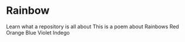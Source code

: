 # Rainbow
Learn what a repository is all about
This is a poem about Rainbows
Red 
Orange
Blue
Violet
Indego
